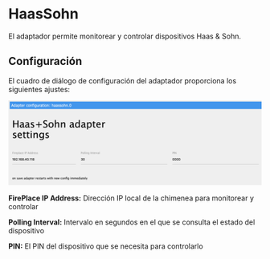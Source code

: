 # HaasSohn
El adaptador permite monitorear y controlar dispositivos Haas & Sohn.

## Configuración
El cuadro de diálogo de configuración del adaptador proporciona los siguientes ajustes:

![haassohn_configuration](img/haassohn_configuration.png)

**FirePlace IP Address:** Dirección IP local de la chimenea para monitorear y controlar

**Polling Interval:** Intervalo en segundos en el que se consulta el estado del dispositivo

**PIN:** El PIN del dispositivo que se necesita para controlarlo